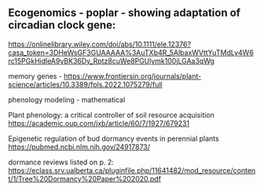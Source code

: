 ## Ecogenomics - poplar - showing adaptation of circadian clock gene:
https://onlinelibrary.wiley.com/doi/abs/10.1111/ele.12376?casa_token=3DHeWsGF3GUAAAAA%3AuTXb4R_5AlbaxWVttYuTMdLy4W6rc15PGkHidleA9yBK36Dy_Rptz8cuWe8PGUlymk100jLGAa3qWg 


memory genes - https://www.frontiersin.org/journals/plant-science/articles/10.3389/fpls.2022.1075279/full 

phenology modeling - mathematical

Plant phenology: a critical controller of soil resource acquisition 
https://academic.oup.com/jxb/article/60/7/1927/679231

Epigenetic regulation of bud dormancy events in perennial plants 
https://pubmed.ncbi.nlm.nih.gov/24917873/ 


dormance reviews listed on p. 2: https://eclass.srv.ualberta.ca/pluginfile.php/11641482/mod_resource/content/1/Tree%20Dormancy%20Paper%202020.pdf 